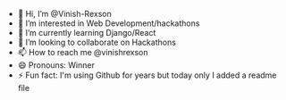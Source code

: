 - 👋 Hi, I’m @Vinish-Rexson
- 👀 I’m interested in Web Development/hackathons
- 🌱 I’m currently learning Django/React
- 💞️ I’m looking to collaborate on Hackathons
- 📫 How to reach me @vinishrexson
- 😄 Pronouns: Winner
- ⚡ Fun fact: I'm using Github for years but today only I added a readme file

<!---
Vinish-Rexson/Vinish-Rexson is a ✨ special ✨ repository because its `README.md` (this file) appears on your GitHub profile.
You can click the Preview link to take a look at your changes.
--->
